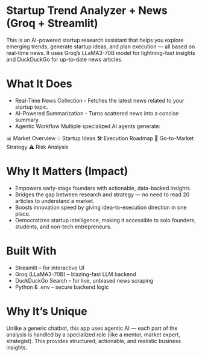 # Startup Trend Analyzer + News (Groq + Streamlit)
This is an AI-powered startup research assistant that helps you explore emerging trends, generate startup ideas, and plan execution — all based on real-time news. It uses Groq’s LLaMA3-70B model for lightning-fast insights and DuckDuckGo for up-to-date news articles.

# What It Does
- Real-Time News Collection - Fetches the latest news related to your startup topic.
- AI-Powered Summarization - Turns scattered news into a concise summary.
- Agentic Workflow
Multiple specialized AI agents generate:

📊 Market Overview
💡 Startup Ideas
🛠️ Execution Roadmap
📢 Go-to-Market Strategy
⚠️ Risk Analysis

# Why It Matters (Impact)
- Empowers early-stage founders with actionable, data-backed insights.
- Bridges the gap between research and strategy — no need to read 20 articles to understand a market.
- Boosts innovation speed by giving idea-to-execution direction in one place.
- Democratizes startup intelligence, making it accessible to solo founders, students, and non-tech entrepreneurs.

# Built With
- Streamlit – for interactive UI
- Groq (LLaMA3-70B) – blazing-fast LLM backend
- DuckDuckGo Search – for live, unbiased news scraping
- Python & .env – secure backend logic

# Why It’s Unique
Unlike a generic chatbot, this app uses agentic AI — each part of the analysis is handled by a specialized role (like a mentor, market expert, strategist). This provides structured, actionable, and realistic business insights.
